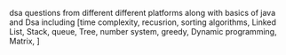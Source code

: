 dsa questions from different different platforms along with basics of java and Dsa including [time complexity, recusrion, sorting algorithms, Linked List, Stack, queue, Tree, number system, greedy, Dynamic programming, Matrix,  ]
